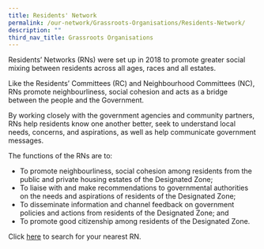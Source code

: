 ```yaml
---
title: Residents' Network
permalink: /our-network/Grassroots-Organisations/Residents-Network/
description: ""
third_nav_title: Grassroots Organisations
---
```

Residents’ Networks (RNs) were set up in 2018 to promote greater social mixing between residents across all ages, races and all estates.

Like the Residents’ Committees (RC) and Neighbourhood Committees (NC), RNs promote neighbourliness, social cohesion and acts as a bridge between the people and the Government.

By working closely with the government agencies and community partners, RNs help residents know one another better, seek to understand local needs, concerns, and aspirations, as well as help communicate government messages.

The functions of the RNs are to:

* To promote neighbourliness, social cohesion among residents from the public and private housing estates of the Designated Zone;
* To liaise with and make recommendations to governmental authorities on the needs and aspirations of residents of the Designated Zone;
* To disseminate information and channel feedback on government policies and actions from residents of the Designated Zone; and
* To promote good citizenship among residents of the Designated Zone.

Click [here](https://www.onepa.gov.sg/rc) to search for your nearest RN.